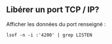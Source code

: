 ## Libérer un port TCP / IP?

Afficher les données du port renseigné :
```
lsof -n -i :'4200' | grep LISTEN
```